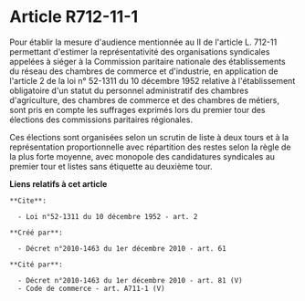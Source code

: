 # Article R712-11-1

Pour établir la mesure d'audience mentionnée au II de l'article L. 712-11 permettant d'estimer la représentativité des
organisations syndicales appelées à siéger à la Commission paritaire nationale des établissements du réseau des chambres de
commerce et d'industrie, en application de l'article 2 de la loi n° 52-1311 du 10 décembre 1952 relative à l'établissement
obligatoire d'un statut du personnel administratif des chambres d'agriculture, des chambres de commerce et des chambres de
métiers, sont pris en compte les suffrages exprimés lors du premier tour des élections des commissions paritaires
régionales. 

Ces élections sont organisées selon un scrutin de liste à deux tours et à la représentation proportionnelle avec répartition
des restes selon la règle de la plus forte moyenne, avec monopole des candidatures syndicales au premier tour et listes sans
étiquette au deuxième tour.

**Liens relatifs à cet article**

	**Cite**:

	  - Loi n°52-1311 du 10 décembre 1952 - art. 2

	**Créé par**:

	  - Décret n°2010-1463 du 1er décembre 2010 - art. 61

	**Cité par**:

	  - Décret n°2010-1463 du 1er décembre 2010 - art. 81 (V)
	  - Code de commerce - art. A711-1 (V)

